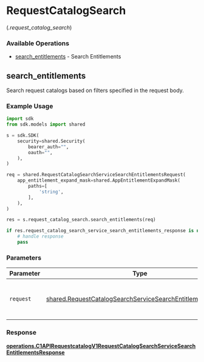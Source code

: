 # RequestCatalogSearch
(*.request_catalog_search*)

### Available Operations

* [search_entitlements](#search_entitlements) - Search Entitlements

## search_entitlements

Search request catalogs based on filters specified in the request body.

### Example Usage

```python
import sdk
from sdk.models import shared

s = sdk.SDK(
    security=shared.Security(
        bearer_auth="",
        oauth="",
    ),
)

req = shared.RequestCatalogSearchServiceSearchEntitlementsRequest(
    app_entitlement_expand_mask=shared.AppEntitlementExpandMask(
        paths=[
            'string',
        ],
    ),
)

res = s.request_catalog_search.search_entitlements(req)

if res.request_catalog_search_service_search_entitlements_response is not None:
    # handle response
    pass
```

### Parameters

| Parameter                                                                                                                                  | Type                                                                                                                                       | Required                                                                                                                                   | Description                                                                                                                                |
| ------------------------------------------------------------------------------------------------------------------------------------------ | ------------------------------------------------------------------------------------------------------------------------------------------ | ------------------------------------------------------------------------------------------------------------------------------------------ | ------------------------------------------------------------------------------------------------------------------------------------------ |
| `request`                                                                                                                                  | [shared.RequestCatalogSearchServiceSearchEntitlementsRequest](../../models/shared/requestcatalogsearchservicesearchentitlementsrequest.md) | :heavy_check_mark:                                                                                                                         | The request object to use for the request.                                                                                                 |


### Response

**[operations.C1APIRequestcatalogV1RequestCatalogSearchServiceSearchEntitlementsResponse](../../models/operations/c1apirequestcatalogv1requestcatalogsearchservicesearchentitlementsresponse.md)**

